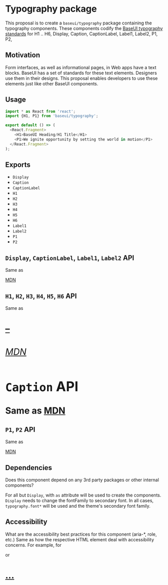 # Typography package

This proposal is to create a `baseui/typography` package containing the typography components. These components codify the [BaseUI typography standards](https://www.figma.com/file/L7MSVAit4clxkfGE22NMX86Q/%E2%9D%96-Base-UI?node-id=19590%3A824) for H1 .. H6, Display, Caption, CaptionLabel, Label1, Label2, P1, P2,

## Motivation

Form interfaces, as well as informational pages, in Web apps have a text blocks. BaseUI has a set of standards for these text elements. Designers use them in their designs. This proposal enables developers to use these elements just like other BaseUI components.

## Usage

```javascript
import * as React from 'react';
import {H1, P1} from 'baseui/typography';

export default () => (
  <React.Fragment>
    <H1>BaseUI Heading/H1 Title</H1>
    <P1>We ignite opportunity by setting the world in motion</P1>
  </React.Fragment>
);
```

## Exports

* `Display`
* `Caption`
* `CaptionLabel`
* `H1`
* `H2`
* `H3`
* `H4`
* `H5`
* `H6`
* `Label1`
* `Label2`
* `P1`
* `P2`

## `Display`, `CaptionLabel`, `Label1`, `Label2` API

Same as [<div> MDN](https://developer.mozilla.org/en-US/docs/Web/HTML/Element/div)

## `H1`, `H2`, `H3`, `H4`, `H5`, `H6` API

Same as [<h1>–<h6> MDN](https://developer.mozilla.org/en-US/docs/Web/HTML/Element/Heading_Elements)

## `Caption` API

Same as [<caption> MDN](https://developer.mozilla.org/en-US/docs/Web/HTML/Element/caption)

## `P1`, `P2` API

Same as [<p> MDN](https://developer.mozilla.org/en-US/docs/Web/HTML/Element/p)

## Dependencies

Does this component depend on any 3rd party packages or other internal components?

For all but `Display`, <Block> with `as` attribute will be used to create the components. `Display` needs to change the fontFamily to secondary font. In all cases, `typography.font*` will be used and the theme's secondary font family.

## Accessibility

What are the accessibility best practices for this component (aria-\*, role, etc.)
Same as how the respective HTML element deal with accessibility concerns.  For example, for [<p>](https://developer.mozilla.org/en-US/docs/Web/HTML/Element/p#Accessibility_concerns) or [<h1>...<h6>](https://developer.mozilla.org/en-US/docs/Web/HTML/Element/Heading_Elements#Accessibility_concerns)
